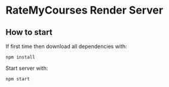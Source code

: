 # RateMyCourses Render Server

## How to start
If first time then download all dependencies with:
```
npm install
```
Start server with:
```
npm start
```

